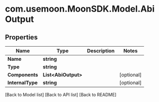 # com.usemoon.MoonSDK.Model.AbiOutput

## Properties

| Name             | Type                 | Description | Notes       |
| ---------------- | -------------------- | ----------- | ----------- |
| **Name**         | **string**           |             |             |
| **Type**         | **string**           |             |             |
| **Components**   | **List\<AbiOutput>** |             | \[optional] |
| **InternalType** | **string**           |             | \[optional] |

\[Back to Model list] \[Back to API list] \[Back to README]
